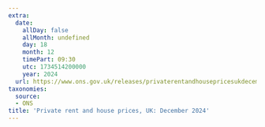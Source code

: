 ```yaml
---
extra:
  date:
    allDay: false
    allMonth: undefined
    day: 18
    month: 12
    timePart: 09:30
    utc: 1734514200000
    year: 2024
  url: https://www.ons.gov.uk/releases/privaterentandhousepricesukdecember2024
taxonomies:
  source:
  - ONS
title: 'Private rent and house prices, UK: December 2024'
---
```

